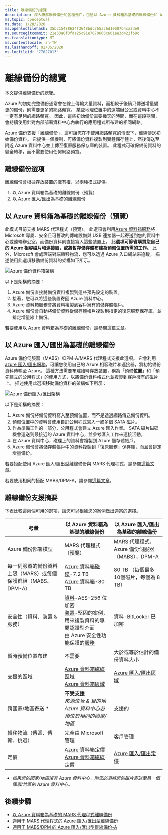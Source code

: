 ```yaml
---
title: 離線備份的總覽
description: 深入瞭解離線備份的各種元件，包括以 Azure 資料箱為基礎的離線備份和 Azure 匯入/匯出的離線備份。
ms.topic: conceptual
ms.date: 1/28/2020
ms.openlocfilehash: 35bc15488624f3648bdc765a36d10607b4ca2de9
ms.sourcegitcommit: 21e33a0f3fda25c91e7670666c601ae3d422fb9c
ms.translationtype: MT
ms.contentlocale: zh-TW
ms.lasthandoff: 02/05/2020
ms.locfileid: "77027013"
---
```

# <a name="overview-of-offline-backup"></a>離線備份的總覽

本文提供離線備份的總覽。

Azure 的初始完整備份通常會在線上傳輸大量資料，而相較于後續只傳送增量變更的備份，則需要更多的網路頻寬。 某些地理位置中的遠端辦公室或資料中心不一定有足夠的網路頻寬。 因此，這些初始備份需要幾天的時間，而在這段期間，會持續使用針對內部部署資料中心內執行的應用程式所布建的相同網路。

Azure 備份支援「離線備份」，這可讓您在不使用網路頻寬的情況下，離線傳送初始備份資料。 它提供一個機制，可將備份資料複製到實體儲存體上，然後傳送至附近 Azure 資料中心並上傳至復原服務保存庫的裝置。 此程式可確保備份資料的健全轉移，而不需要使用任何網路頻寬。

## <a name="offline-backup-options"></a>離線備份選項

離線備份會根據存放裝置的擁有權，以兩種模式提供。

1. 以 Azure 資料箱為基礎的離線備份（預覽）
2. 以 Azure 匯入/匯出為基礎的離線備份

## <a name="azure-data-box-based-offline-backup-preview"></a>以 Azure 資料箱為基礎的離線備份（預覽）

此模式目前支援 MARS 代理程式（預覽）。 此選項會利用[Azure 資料箱服務](https://azure.microsoft.com/services/databox/)將 Microsoft 專屬、安全且可篡改的傳輸設備與 USB 連接器一起寄送到您的資料中心或遠端辦公室，而備份資料則直接寫入這些裝置上。 **此選項可節省購買您自己的 Azure 相容磁片和連接器，或將暫存儲存體布建為預備位置所需的工作。** 此外，Microsoft 會處理端對端轉移物流，您可以透過 Azure 入口網站來追蹤。 描述使用此選項移動備份資料的架構如下所示。

![Azure 備份資料箱架構](./media/offline-backup-overview/azure-backup-databox-architecture.png)

以下是架構的摘要：

1. Azure 備份直接將備份資料複製到這些預先設定的裝置。
2. 接著，您可以將這些裝置寄回 Azure 資料中心。
3. Azure 資料箱服務會將資料複製到客戶擁有的儲存體帳戶。
4. Azure 備份會自動將備份資料從儲存體帳戶複製到指定的復原服務保存庫，並排定增量線上備份。

若要使用以 Azure 資料箱為基礎的離線備份，請參閱[這篇文章](offline-backup-azure-data-box.md)。

## <a name="azure-importexport-based-offline-backup"></a>以 Azure 匯入/匯出為基礎的離線備份

Azure 備份伺服器（MABS）/DPM-A/MARS 代理程式支援此選項。 它會利用[azure 匯入/匯出服務](https://docs.microsoft.com/azure/storage/common/storage-import-export-service)，可讓您使用自己的 Azure 相容磁片和連接器，將初始備份資料傳輸至 Azure。 這種方法需要布建臨時存放裝置，稱為「預備**位置**」和「預先建立的公用程式」的使用方式，以將備份資料格式化並複製到客戶擁有的磁片上。 描述使用此選項移動備份資料的架構如下所示：

![Azure 備份匯入/匯出架構](./media/offline-backup-overview/azure-backup-import-export.png)

以下是架構的摘要：

1. Azure 備份將備份資料寫入至預備位置，而不是透過網路傳送備份資料。
2. 預備位置中的資料會使用自訂公用程式寫入一或多個 SATA 磁片。
3. 作為準備工作的一部分，公用程式會建立 Azure 匯入作業。 SATA 磁片磁碟機會運送到最接近的 Azure 資料中心，並參考匯入工作來連接活動。
4. 在 Azure 資料中心，磁碟上的資料會複製到 Azure 儲存體帳戶。
5. Azure 備份會將儲存體帳戶中的資料複製到「復原服務」保存庫，而且會排定增量備份。

若要搭配使用 Azure 匯入/匯出型離線備份與 MARS 代理程式，請參閱[這篇文章](https://docs.microsoft.com/azure/backup/backup-azure-backup-import-export)。

若要使用相同的搭配 MABS/DPM-A，請參閱[這篇文章](https://docs.microsoft.com/azure/backup/backup-azure-backup-server-import-export-)。

## <a name="offline-backup-support-summary"></a>離線備份支援摘要

下表比較這兩個可用的選項，讓您可以根據您的案例做出適當的選擇。

| **考量**                                            | **以 Azure 資料箱為基礎的離線備份**                     | **以 Azure 匯入/匯出為基礎的離線備份**                |
| ------------------------------------------------------------ | ------------------------------------------------------------ | ------------------------------------------------------------ |
| Azure 備份部署模型                              | MARS 代理程式（預覽）                                              | MARS 代理程式，Azure 備份伺服器（MABS），DPM-A                                           |
| 每一伺服器的備份資料上限（MARS）或每個保護群組（MABS、DPM-A） | [Azure 資料箱磁碟](https://docs.microsoft.com/azure/databox/data-box-disk-overview)-7.2 TB <br> [Azure 資料箱](https://docs.microsoft.com/azure/databox/data-box-overview)-80 TB       | 80 TB （每個最多10個磁片，每個為 8 TB）                          |
| 安全性（資料、裝置 & 服務）                           | [資料](https://docs.microsoft.com/azure/databox/data-box-security#data-box-data-protection)-AES-256 位加密 <br> [裝置](https://docs.microsoft.com/azure/databox/data-box-security#data-box-device-protection)-堅固的案例，用來複製資料的專屬認證型介面 <br> 由 Azure 安全性功能保護的[服務](https://docs.microsoft.com/azure/databox/data-box-security#data-box-service-protection) | 資料-BitLocker 已加密                                 |
| 暫時預備位置布建                     | 不需要                                                | 大於或等於估計的備份資料大小        |
| 支援的區域                                           | [Azure 資料箱磁碟區域](https://docs.microsoft.com/azure/databox/data-box-disk-overview#region-availability) <br> [Azure 資料箱區域](https://docs.microsoft.com/azure/databox/data-box-disk-overview#region-availability) | [Azure 匯入/匯出區域](https://docs.microsoft.com/azure/storage/common/storage-import-export-service#region-availability) |
| 跨國家/地區寄送 *                                     | **不受支援**  <br>    *來源位址 & 目的地 Azure 資料中心必須位於相同的國家/地區* | 支援的                                                    |
| 轉移物流（傳遞、傳輸、挑選）           | 完全由 Microsoft 管理                                     | 客戶管理                                            |
| 定價                                                      | [Azure 資料箱定價](https://azure.microsoft.com/pricing/details/databox/) <br> [Azure 資料箱磁碟定價](https://azure.microsoft.com/pricing/details/databox/disk/) | [Azure 匯入/匯出定價](https://azure.microsoft.com/pricing/details/storage-import-export/) |

* *如果您的國家/地區沒有 Azure 資料中心，則您必須將您的磁片寄送至另一個國家/地區的 Azure 資料中心。*

## <a name="next-steps"></a>後續步驟

* [以 Azure 資料箱為基礎的 MARS 代理程式離線備份](offline-backup-azure-data-box.md#backup-data-size-and-supported-data-box-skus)
* [適用于 MARS 代理程式的 Azure 匯入/匯出型離線備份](backup-azure-backup-import-export.md)  
* [適用于 MABS/DPM 的 Azure 匯入/匯出型離線備份-A](backup-azure-backup-server-import-export-.md)
